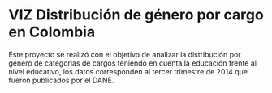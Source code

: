 # VIZ Distribución de género por cargo en Colombia

Este proyecto se realizó con el objetivo de analizar la distribución por género de categorias de cargos teniendo en cuenta la educación frente al nivel educativo, los datos corresponden al tercer trimestre de 2014 que fueron publicados por el DANE.
